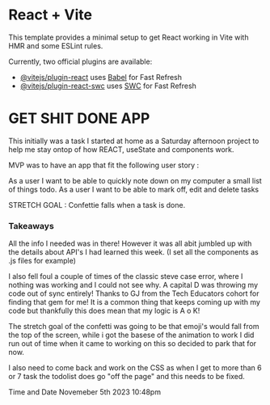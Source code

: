 # React + Vite

This template provides a minimal setup to get React working in Vite with HMR and some ESLint rules.

Currently, two official plugins are available:

- [@vitejs/plugin-react](https://github.com/vitejs/vite-plugin-react/blob/main/packages/plugin-react/README.md) uses [Babel](https://babeljs.io/) for Fast Refresh
- [@vitejs/plugin-react-swc](https://github.com/vitejs/vite-plugin-react-swc) uses [SWC](https://swc.rs/) for Fast Refresh

# GET SHIT DONE APP

This initially was a task I started at home as a Saturday afternoon project to help me stay ontop of how REACT, useState and components work.

MVP was to have an app that fit the following user story :

As a user I want to be able to quickly note down on my computer a small list of things todo.
As a user I want to be able to mark off, edit and delete tasks

STRETCH GOAL : Confettie falls when a task is done.

### Takeaways

All the info I needed was in there! However it was all abit jumbled up with the details about API's I had learned this week. (I set all the components as .js files for example)

I also fell foul a couple of times of the classic steve case error, where I nothing was working and I could not see why. A capital D was throwing my code out of sync entirely! Thanks to GJ from the Tech Educators cohort for finding that gem for me! It is a common thing that keeps coming up with my code but thankfully this does mean that my logic is A o K!

The stretch goal of the confetti was going to be that emoji's would fall from the top of the screen, while i got the basese of the animation to work I did run out of time when it came to working on this so decided to park that for now.

I also need to come back and work on the CSS as when I get to more than 6 or 7 task the todolist does go "off the page" and this needs to be fixed.

Time and Date Novemeber 5th 2023 10:48pm

